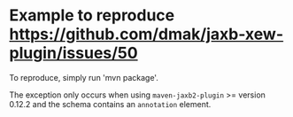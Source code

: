 # Example to reproduce https://github.com/dmak/jaxb-xew-plugin/issues/50

To reproduce, simply run 'mvn package'.

The exception only occurs when using `maven-jaxb2-plugin` >= version 0.12.2 and the schema contains an `annotation` element.
